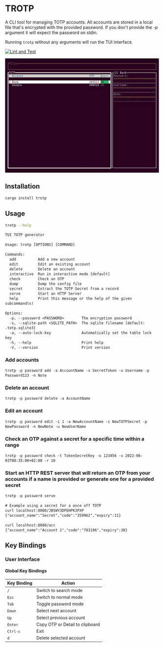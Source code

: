 # TROTP

A CLI tool for managing TOTP accounts.
All accounts are stored in a local file that's encrypted with the provided password.
If you don't provide the -p argument it will expect the password on stdin.

Running `trotp` without any arguments will run the TUI interface.

[![Lint and Test](https://github.com/Krakaw/TOTP/actions/workflows/test.yml/badge.svg)](https://github.com/Krakaw/TOTP/actions/workflows/test.yml)

![](demo/demo.gif)

## Installation

```bash
cargo install trotp
```
## Usage

```bash
trotp --help
```

```
TUI TOTP generator

Usage: trotp [OPTIONS] [COMMAND]

Commands:
  add          Add a new account
  edit         Edit an existing account
  delete       Delete an account
  interactive  Run in interactive mode [default]
  check        Check an OTP
  dump         Dump the config file
  secret       Extract the TOTP Secret from a record
  serve        Start an HTTP Server
  help         Print this message or the help of the given subcommand(s)

Options:
  -p, --password <PASSWORD>        The encryption password
  -s, --sqlite-path <SQLITE_PATH>  The sqlite filename [default: .totp.sqlite3]
  -a, --auto-lock-key              Automatically set the table lock key
  -h, --help                       Print help
  -V, --version                    Print version
```

### Add accounts

    trotp -p password add -a AccountName -s SecretToken -u Username -p Password123 -n Note

### Delete an account

    trotp -p password delete -a AccountName

### Edit an account

    trotp -p password edit -i 1 -a NewAccountName -s NewTOTPSecret -p NewPassword -n NewNote -u NewUserName

### Check an OTP against a secret for a specific time within a range

    trotp -p password check -t TokenSecretKey -o 123456 -s 2022-06-03T08:35:00+02:00 -r 10  

### Start an HTTP REST server that will return an OTP from your accounts if a name is provided or generate one for a provided secret

    trotp -p password serve

    # Example using a secret for a once off TOTP
    curl localhost:8080/JBSWY3DPEHPK3PXP
    {"account_name":"Secret","code":"359962","expiry":11}

    curl localhost:8080/acc
    {"account_name":"Account 1","code":"783196","expiry":30}

## Key Bindings

### User Interface

#### Global Key Bindings
| Key Binding | Action                          |
|-------------|---------------------------------|
| `/`         | Switch to search mode           |
| `Esc`       | Switch to normal mode           |
| `Tab`       | Toggle password mode            |
| `Down`      | Select next account             |
| `Up`        | Select previous account         |
| `Enter`     | Copy OTP or Detail to clipboard |
| `Ctrl-c`    | Exit                            |
| `d`         | Delete selected account         |
